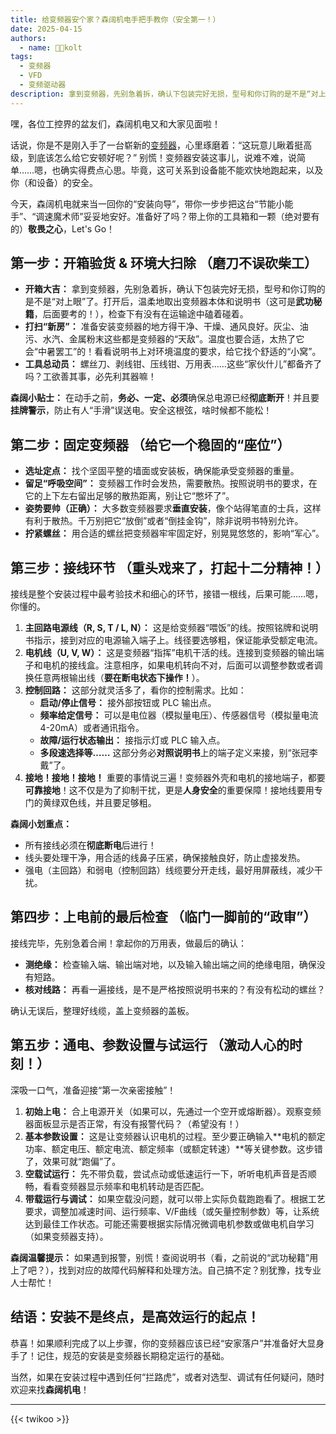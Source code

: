 ```yaml
---
title: 给变频器安个家？森阔机电手把手教你（安全第一！）
date: 2025-04-15
authors:
  - name: 🧑‍💼kolt
tags:
  - 变频器
  - VFD
  - 变频驱动器
description: 拿到变频器，先别急着拆，确认下包装完好无损，型号和你订购的是不是“对上眼”了。打开后，温柔地取出变频器本体和说明书（这可是**武功秘籍**，后面要考的！），检查下有没有在运输途中磕着碰着。
---
```




嘿，各位工控界的盆友们，森阔机电又和大家见面啦！

话说，你是不是刚入手了一台崭新的[变频器](/products/vfd/)，心里琢磨着：“这玩意儿瞅着挺高级，到底该怎么给它安顿好呢？” 别慌！变频器安装这事儿，说难不难，说简单……嗯，也确实得费点心思。毕竟，这可关系到设备能不能欢快地跑起来，以及你（和设备）的安全。

今天，森阔机电就来当一回你的“安装向导”，带你一步步把这台“节能小能手”、“调速魔术师”妥妥地安好。准备好了吗？带上你的工具箱和一颗（绝对要有的）**敬畏之心**，Let's Go！

## 第一步：开箱验货 & 环境大扫除 （磨刀不误砍柴工）

*   **开箱大吉：** 拿到变频器，先别急着拆，确认下包装完好无损，型号和你订购的是不是“对上眼”了。打开后，温柔地取出变频器本体和说明书（这可是**武功秘籍**，后面要考的！），检查下有没有在运输途中磕着碰着。
*   **打扫“新房”：** 准备安装变频器的地方得干净、干燥、通风良好。灰尘、油污、水汽、金属粉末这些都是变频器的“天敌”。温度也要合适，太热了它会“中暑罢工”的！看看说明书上对环境温度的要求，给它找个舒适的“小窝”。
*   **工具总动员：** 螺丝刀、剥线钳、压线钳、万用表……这些“家伙什儿”都备齐了吗？工欲善其事，必先利其器嘛！

**森阔小贴士：** 在动手之前，**务必、一定、必须**确保总电源已经**彻底断开**！并且要**挂牌警示**，防止有人“手滑”误送电。安全这根弦，啥时候都不能松！

## 第二步：固定变频器 （给它一个稳固的“座位”）

*   **选址定点：** 找个坚固平整的墙面或安装板，确保能承受变频器的重量。
*   **留足“呼吸空间”：** 变频器工作时会发热，需要散热。按照说明书的要求，在它的上下左右留出足够的散热距离，别让它“憋坏了”。
*   **姿势要帅（正确）：** 大多数变频器要求**垂直安装**，像个站得笔直的士兵，这样有利于散热。千万别把它“放倒”或者“倒挂金钩”，除非说明书特别允许。
*   **拧紧螺丝：** 用合适的螺丝把变频器牢牢固定好，别晃晃悠悠的，影响“军心”。

## 第三步：接线环节 （重头戏来了，打起十二分精神！）

接线是整个安装过程中最考验技术和细心的环节，接错一根线，后果可能……嗯，你懂的。

1.  **主回路电源线（R, S, T / L, N）：** 这是给变频器“喂饭”的线。按照铭牌和说明书指示，接到对应的电源输入端子上。线径要选够粗，保证能承受额定电流。
2.  **电机线（U, V, W）：** 这是变频器“指挥”电机干活的线。连接到变频器的输出端子和电机的接线盒。注意相序，如果电机转向不对，后面可以调整参数或者调换任意两根输出线（**要在断电状态下操作！**）。
3.  **控制回路：** 这部分就灵活多了，看你的控制需求。比如：
    *   **启动/停止信号：** 接外部按钮或 PLC 输出点。
    *   **频率给定信号：** 可以是电位器（模拟量电压）、传感器信号（模拟量电流 4-20mA）或者通讯指令。
    *   **故障/运行状态输出：** 接指示灯或 PLC 输入点。
    *   **多段速选择等……**
    这部分务必**对照说明书**上的端子定义来接，别“张冠李戴”了。
4.  **接地！接地！接地！** 重要的事情说三遍！变频器外壳和电机的接地端子，都要**可靠接地**！这不仅是为了抑制干扰，更是**人身安全**的重要保障！接地线要用专门的黄绿双色线，并且要足够粗。

**森阔小划重点：**
*   所有接线必须在**彻底断电**后进行！
*   线头要处理干净，用合适的线鼻子压紧，确保接触良好，防止虚接发热。
*   强电（主回路）和弱电（控制回路）线缆要分开走线，最好用屏蔽线，减少干扰。

## 第四步：上电前的最后检查 （临门一脚前的“政审”）

接线完毕，先别急着合闸！拿起你的万用表，做最后的确认：

*   **测绝缘：** 检查输入端、输出端对地，以及输入输出端之间的绝缘电阻，确保没有短路。
*   **核对线路：** 再看一遍接线，是不是严格按照说明书来的？有没有松动的螺丝？

确认无误后，整理好线缆，盖上变频器的盖板。

## 第五步：通电、参数设置与试运行 （激动人心的时刻！）

深吸一口气，准备迎接“第一次亲密接触”！

1.  **初始上电：** 合上电源开关（如果可以，先通过一个空开或熔断器）。观察变频器面板显示是否正常，有没有报警代码？（希望没有！）
2.  **基本参数设置：** 这是让变频器认识电机的过程。至少要正确输入**电机的额定功率、额定电压、额定电流、额定频率（或额定转速）**等关键参数。这步错了，效果可就“跑偏”了。
3.  **空载试运行：** 先不带负载，尝试点动或低速运行一下，听听电机声音是否顺畅，看看变频器显示频率和电机转动是否匹配。
4.  **带载运行与调试：** 如果空载没问题，就可以带上实际负载跑跑看了。根据工艺要求，调整加减速时间、运行频率、V/F曲线（或矢量控制参数）等，让系统达到最佳工作状态。可能还需要根据实际情况微调电机参数或做电机自学习（如果变频器支持）。

**森阔温馨提示：** 如果遇到报警，别慌！查阅说明书（看，之前说的“武功秘籍”用上了吧？），找到对应的故障代码解释和处理方法。自己搞不定？别犹豫，找专业人士帮忙！

## 结语：安装不是终点，是高效运行的起点！

恭喜！如果顺利完成了以上步骤，你的变频器应该已经“安家落户”并准备好大显身手了！记住，规范的安装是变频器长期稳定运行的基础。

当然，如果在安装过程中遇到任何“拦路虎”，或者对选型、调试有任何疑问，随时欢迎来找**森阔机电**！


---

{{< twikoo >}}  

